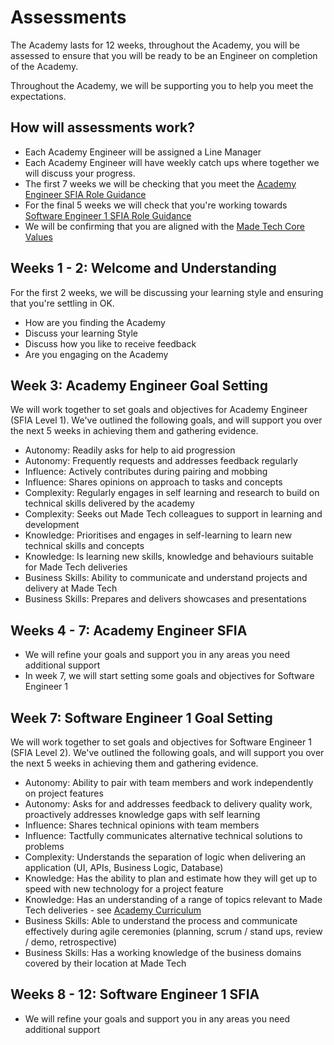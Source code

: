 # Assessments

The Academy lasts for 12 weeks, throughout the Academy, you will be assessed to ensure that you will be ready to be an Engineer on completion of the Academy. 

Throughout the Academy, we will be supporting you to help you meet the expectations.

## How will assessments work?

* Each Academy Engineer will be assigned a Line Manager
* Each Academy Engineer will have weekly catch ups where together we will discuss your progress.
* The first 7 weeks we will be checking that you meet the [Academy Engineer SFIA Role Guidance](https://github.com/madetech/handbook/blob/master/roles/sfia/academy_software_engineer.md)
* For the final 5 weeks we will check that you're working towards [Software Engineer 1 SFIA Role Guidance](https://github.com/madetech/handbook/blob/master/roles/sfia/software_engineer_1.md)
* We will be confirming that you are aligned with the [Made Tech Core Values](https://github.com/madetech/handbook/blob/master/company/about.md)

## Weeks 1 - 2: Welcome and Understanding

For the first 2 weeks, we will be discussing your learning style and ensuring that you're settling in OK. 
* How are you finding the Academy
* Discuss your learning Style
* Discuss how you like to receive feedback
* Are you engaging on the Academy

## Week 3: Academy Engineer Goal Setting

We will work together to set goals and objectives for Academy Engineer (SFIA Level 1). We've outlined the following goals, and will support you over the next 5 weeks in achieving them and gathering evidence. 

* Autonomy: Readily asks for help to aid progression
* Autonomy: Frequently requests and addresses feedback regularly
* Influence: Actively contributes during pairing and mobbing
* Influence: Shares opinions on approach to tasks and concepts
* Complexity: Regularly engages in self learning and research to build on technical skills delivered by the academy
* Complexity: Seeks out Made Tech colleagues to support in learning and development
* Knowledge: Prioritises and engages in self-learning to learn new technical skills and concepts
* Knowledge: Is learning new skills, knowledge and behaviours suitable for Made Tech deliveries
* Business Skills: Ability to communicate and understand projects and delivery at Made Tech
* Business Skills: Prepares and delivers showcases and presentations

## Weeks 4 - 7: Academy Engineer SFIA

* We will refine your goals and support you in any areas you need additional support
* In week 7, we will start setting some goals and objectives for Software Engineer 1

## Week 7: Software Engineer 1 Goal Setting

We will work together to set goals and objectives for Software Engineer 1 (SFIA Level 2). We've outlined the following goals, and will support you over the next 5 weeks in achieving them and gathering evidence. 

* Autonomy: Ability to pair with team members and work independently on project features
* Autonomy: Asks for and addresses feedback to delivery quality work, proactively addresses knowledge gaps with self learning
* Influence: Shares technical opinions with team members
* Influence: Tactfully communicates alternative technical solutions to problems
* Complexity: Understands the separation of logic when delivering an application (UI, APIs, Business Logic, Database)
* Knowledge: Has the ability to plan and estimate how they will get up to speed with new technology for a project feature
* Knowledge: Has an understanding of a range of topics relevant to Made Tech deliveries - see [Academy Curriculum](/curriculum)
* Business Skills: Able to understand the process and communicate effectively during agile ceremonies (planning, scrum / stand ups, review / demo, retrospective)
* Business Skills: Has a working knowledge of the business domains covered by their location at Made Tech

## Weeks 8 - 12: Software Engineer 1 SFIA

* We will refine your goals and support you in any areas you need additional support 
